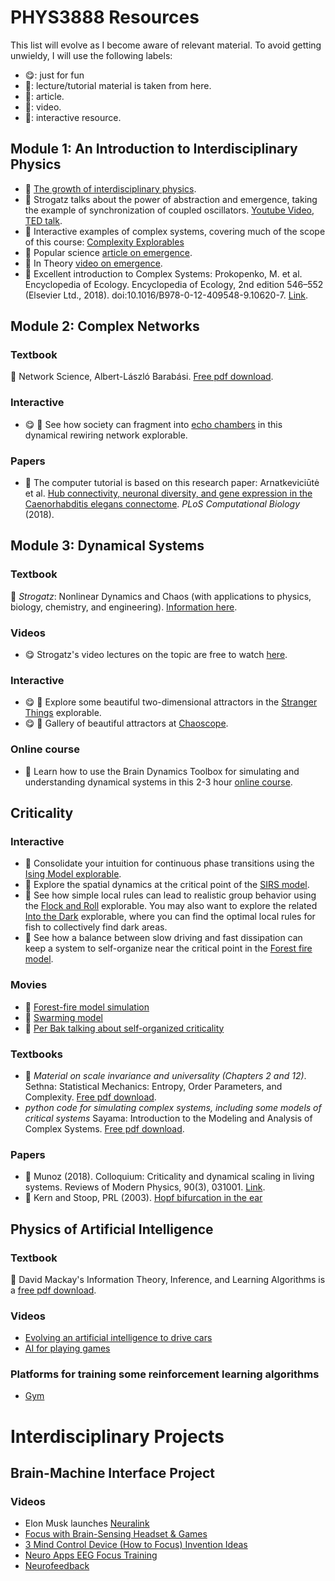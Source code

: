 
# PHYS3888 Resources

This list will evolve as I become aware of relevant material.
To avoid getting unwieldy, I will use the following labels:
* :yum:: just for fun
* :scroll:: lecture/tutorial material is taken from here.
* :book:: article.
* :movie_camera:: video.
* :star2:: interactive resource.

## Module 1: An Introduction to Interdisciplinary Physics

* :book: [The growth of interdisciplinary physics](https://news.northeastern.edu/2015/12/14/the-growth-of-physics-research-and-its-changing-impact-on-our-lives/).
* :movie_camera: Strogatz talks about the power of abstraction and emergence, taking the example of synchronization of coupled oscillators. [Youtube Video](https://www.youtube.com/watch?v=kV-pnbtfraE), [TED talk](https://www.youtube.com/watch?v=aSNrKS-sCE0).
* :star2: Interactive examples of complex systems, covering much of the scope of this course: [Complexity Explorables](http://www.complexity-explorables.org/explorables/)
* :book: Popular science [article on emergence](https://www.quantamagazine.org/digital-alchemist-sharon-glotzer-seeks-rules-of-emergence-20170308/).
* :movie_camera: In Theory [video on emergence](https://www.quantamagazine.org/emergence-how-complex-wholes-emerge-from-simple-parts-20181220/).
* :book: Excellent introduction to Complex Systems:
Prokopenko, M. et al. Encyclopedia of Ecology. Encyclopedia of Ecology, 2nd edition 546–552 (Elsevier Ltd., 2018). doi:10.1016/B978-0-12-409548-9.10620-7. [Link](https://www.sciencedirect.com/science/article/pii/B9780124095489106207?via%3Dihub).

## Module 2: Complex Networks

### Textbook
:scroll: Network Science, Albert-László Barabási. [Free pdf download](http://networksciencebook.com/).

### Interactive
* :yum: :star2: See how society can fragment into [echo chambers](http://www.complexity-explorables.org/explorables/loyale-with-cheese/) in this dynamical rewiring network explorable.

### Papers

* :scroll: The computer tutorial is based on this research paper: Arnatkeviciūtė et al. [Hub connectivity, neuronal diversity, and gene expression in the Caenorhabditis elegans connectome](http://doi.org/10.1371/journal.pcbi.1005989). _PLoS Computational Biology_ (2018).

## Module 3: Dynamical Systems

### Textbook
:scroll: _Strogatz_: Nonlinear Dynamics and Chaos (with applications to physics, biology, chemistry, and engineering).
[Information here](http://www.stevenstrogatz.com/books/nonlinear-dynamics-and-chaos-with-applications-to-physics-biology-chemistry-and-engineering).

### Videos
* :yum: Strogatz's video lectures on the topic are free to watch [here](https://cosmolearning.org/courses/nonlinear-dynamics-chaos/).

### Interactive
* :yum: :star2: Explore some beautiful two-dimensional attractors in the [Stranger Things](http://www.complexity-explorables.org/explorables/strange/) explorable.
* :yum: :star2: Gallery of beautiful attractors at [Chaoscope](http://www.chaoscope.org/).

### Online course
* :scroll: Learn how to use the Brain Dynamics Toolbox for simulating and understanding dynamical systems in this 2-3 hour [online course](https://bdtoolbox.org/p/toolbox-basics).

## Criticality

### Interactive
* :star2: Consolidate your intuition for continuous phase transitions using the [Ising Model explorable](http://www.complexity-explorables.org/explorables/ising/).
* :star2: Explore the spatial dynamics at the critical point of the [SIRS model](http://www.complexity-explorables.org/explorables/sirs/).
* :star2: See how simple local rules can lead to realistic group behavior using the [Flock and Roll](http://www.complexity-explorables.org/explorables/orlis-flockn-roll/) explorable. You may also want to explore the related [Into the Dark](http://www.complexity-explorables.org/explorables/into-the-dark/) explorable, where you can find the optimal local rules for fish to collectively find dark areas.
* :star2: See how a balance between slow driving and fast dissipation can keep a system to self-organize near the critical point in the [Forest fire model](http://www.complexity-explorables.org/explorables/forrestfire/).

### Movies

* :movie_camera: [Forest-fire model simulation](https://www.youtube.com/watch?v=Rl1zv0b4kfc)
* :movie_camera: [Swarming model](https://www.youtube.com/watch?v=tRwz6_bBFg4)
* :movie_camera: [Per Bak talking about self-organized criticality](https://www.youtube.com/watch?v=ydt99BXi3YU)

### Textbooks

* :scroll: _Material on scale invariance and universality (Chapters 2 and 12)_. Sethna: Statistical Mechanics: Entropy, Order Parameters, and Complexity. [Free pdf download](http://pages.physics.cornell.edu/~sethna/StatMech/).
* _python code for simulating complex systems, including some models of critical systems_ Sayama: Introduction to the Modeling and Analysis of Complex Systems. [Free pdf download](https://textbooks.opensuny.org/introduction-to-the-modeling-and-analysis-of-complex-systems/).

### Papers

* :scroll: Munoz (2018). Colloquium: Criticality and dynamical scaling in living systems. Reviews of Modern Physics, 90(3), 031001. [Link](https://doi.org/10.1103/RevModPhys.90.031001).
* :scroll: Kern and Stoop, PRL (2003). [Hopf bifurcation in the ear](https://journals.aps.org/prl/abstract/10.1103/PhysRevLett.91.128101)

## Physics of Artificial Intelligence

### Textbook
:scroll: David Mackay's Information Theory, Inference, and Learning Algorithms is a [free pdf download](http://www.inference.org.uk/mackay/itila/book.html).

### Videos
* [Evolving an artificial intelligence to drive cars](https://www.youtube.com/watch?v=wL7tSgUpy8w)
* [AI for playing games](https://www.youtube.com/watch?v=WSW-5m8lRMs)

### Platforms for training some reinforcement learning algorithms
* [Gym](https://gym.openai.com/)


# Interdisciplinary Projects

## Brain-Machine Interface Project

### Videos
* Elon Musk launches [Neuralink](https://www.youtube.com/watch?v=r-vbh3t7WVI&feature=youtu.be)
* [Focus with Brain-Sensing Headset & Games](https://www.youtube.com/watch?v=5HIUItIsmLs)
* [3 Mind Control Device (How to Focus) Invention Ideas](https://www.youtube.com/watch?v=yu01vMEBZ3k)
* [Neuro Apps EEG Focus Training](https://www.youtube.com/watch?v=jKqZgRPi3qs)
* [Neurofeedback](https://www.youtube.com/watch?v=Y4HACYS8MFw)
